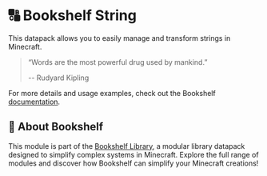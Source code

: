 # 🔠 Bookshelf String

This datapack allows you to easily manage and transform strings in Minecraft.

> “Words are the most powerful drug used by mankind.”
>
> -- Rudyard Kipling

For more details and usage examples, check out the Bookshelf [documentation](https://docs.mcbookshelf.dev/en/latest/modules/string.html).


## 📖 About Bookshelf

This module is part of the [Bookshelf Library](https://docs.mcbookshelf.dev/en/latest/index.html), a modular library datapack designed to simplify complex systems in Minecraft. Explore the full range of modules and discover how Bookshelf can simplify your Minecraft creations!
